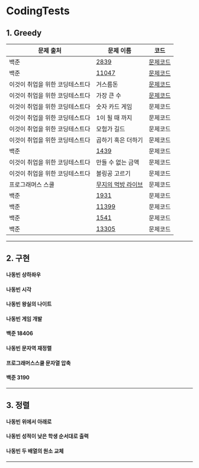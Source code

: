 # CodingTests

## 1. Greedy
|문제 출처|문제 이름|코드|
|--|--|--|
|백준|[2839](https://www.acmicpc.net/problem/2839)|[문제코드](https://github.com/Sangddong/CodingTests/blob/main/%EB%B0%B1%EC%A4%80%202839)|
|백준|[11047](https://www.acmicpc.net/problem/11047)|[문제코드]()|
|이것이 취업을 위한 코딩테스트다|거스름돈|[문제코드]()|
|이것이 취업을 위한 코딩테스트다|가장 큰 수|[문제코드]()|
|이것이 취업을 위한 코딩테스트다|숫자 카드 게임|문제코드|
|이것이 취업을 위한 코딩테스트다|1이 될 때 까지|문제코드|
|이것이 취업을 위한 코딩테스트다|모험가 길드|문제코드|
|이것이 취업을 위한 코딩테스트다|곱하기 혹은 더하기|문제코드|
|백준|[1439](https://www.acmicpc.net/problem/1439)|문제코드|
|이것이 취업을 위한 코딩테스트다|만들 수 없는 금액|문제코드|
|이것이 취업을 위한 코딩테스트다|볼링공 고르기|문제코드|
|프로그래머스 스쿨|[무지의 먹방 라이브](https://school.programmers.co.kr/learn/courses/30/lessons/42891)|문제코드|
|백준|[1931](https://www.acmicpc.net/problem/1931)|문제코드|
|백준|[11399](https://www.acmicpc.net/problem/11399)|문제코드|
|백준|[1541](https://www.acmicpc.net/problem/1541)|문제코드|
|백준|[13305](https://www.acmicpc.net/problem/13305)|문제코드|

  ___
## 2. 구현
  #### 나동빈 상하좌우
  #### 나동빈 시각
  #### 나동빈 왕실의 나이트
  #### 나동빈 게임 개발
  #### 백준 18406
  #### 나동빈 문자역 재정렬
  #### 프로그래머스스쿨 문자열 압축
  #### 백준 3190
  ___
## 3. 정렬
  #### 나동빈 위에서 아래로
  #### 나동빈 성적이 낮은 학생 순서대로 출력
  #### 나동빈 두 배열의 원소 교체
  ___
